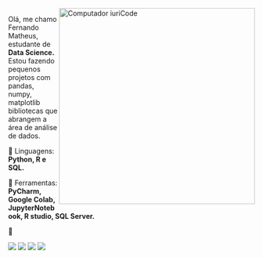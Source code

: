 
<img src="https://raw.githubusercontent.com/MicaelliMedeiros/micaellimedeiros/master/image/computer-illustration.png" min-width="400px" max-width="400px" width="400px" align="right" alt="Computador iuriCode">

<p align="left"> 
  Olá, me chamo Fernando Matheus, estudante de <strong>Data Science.</strong><br>
  Estou fazendo pequenos projetos com pandas, numpy, matplotlib bibliotecas que abrangem a área de análise de dados.
</p>

<p align="left">
  🦄 Linguagens: <strong>Python, R e SQL.</strong>
</p>

<p align="left">
  💼 Ferramentas: <strong>PyCharm, Google Colab, JupyterNotebook, R studio, SQL Server.</strong>
</p>

<p align="left">
  💌 
</p>

<p align="left">
  <a href="https://www.instagram.com/xapel_fm/?hl=pt-br" alt="Gmail">
  <img src="https://img.shields.io/badge/-Gmail-FF0000?style=flat-square&labelColor=FF0000&logo=gmail&logoColor=white"></a>
  <a href="#" alt="Linkedin">
  <img src="https://img.shields.io/badge/-Linkedin-0e76a8?style=flat-square&logo=Linkedin&logoColor=white&link=/"https://www.linkedin.com/in/fernando-moura-b73a351a1"/></a>

  <a href="#" alt="WhatsApp">
  <img src="https://img.shields.io/badge/-WhatsApp-25d366?style=flat-square&labelColor=25d366&logo=whatsapp&logoColor=white&link="https://api.whatsapp.com/send?phone=5521967784777&text=Contato%20Fernando""/></a>

  <a href="#" alt="Instagram">
  <img src="https://img.shields.io/badge/-Instagram-DF0174?style=flat-square&labelColor=DF0174&logo=instagram&logoColor=white&link="https://www.instagram.com/xapel_fm/?hl=pt-br""/></a>
</p>  


<!--
**Matheusups/matheusups** is a ✨ _special_ ✨ repository because its `README.md` (this file) appears on your GitHub profile.

Here are some ideas to get you started:

- 🔭 I’m currently working on ...
- 🌱 I’m currently learning ...
- 👯 I’m looking to collaborate on ...
- 🤔 I’m looking for help with ...
- 💬 Ask me about ...
- 📫 How to reach me: ...
- 😄 Pronouns: ...
- ⚡ Fun fact: ...
-->
